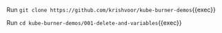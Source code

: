 Run `git clone https://github.com/krishvoor/kube-burner-demos`{{exec}}

Run `cd kube-burner-demos/001-delete-and-variables`{{exec}}